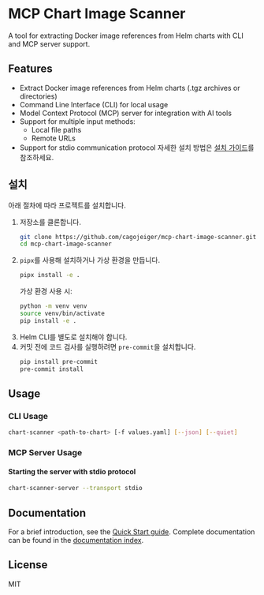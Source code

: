 # MCP Chart Image Scanner

A tool for extracting Docker image references from Helm charts with CLI and MCP server support.

## Features

- Extract Docker image references from Helm charts (.tgz archives or directories)
- Command Line Interface (CLI) for local usage
- Model Context Protocol (MCP) server for integration with AI tools
- Support for multiple input methods:
  - Local file paths
  - Remote URLs
- Support for stdio communication protocol
자세한 설치 방법은 [설치 가이드](./docs/installation.md)를 참조하세요.

## 설치

아래 절차에 따라 프로젝트를 설치합니다.

1. 저장소를 클론합니다.
   ```bash
   git clone https://github.com/cagojeiger/mcp-chart-image-scanner.git
   cd mcp-chart-image-scanner
   ```
2. `pipx`를 사용해 설치하거나 가상 환경을 만듭니다.
   ```bash
   pipx install -e .
   ```
   가상 환경 사용 시:
   ```bash
   python -m venv venv
   source venv/bin/activate
   pip install -e .
   ```
3. Helm CLI를 별도로 설치해야 합니다.
4. 커밋 전에 코드 검사를 실행하려면 `pre-commit`을 설치합니다.
   ```bash
   pip install pre-commit
   pre-commit install
   ```

## Usage

### CLI Usage

```bash
chart-scanner <path-to-chart> [-f values.yaml] [--json] [--quiet]
```

### MCP Server Usage

#### Starting the server with stdio protocol

```bash
chart-scanner-server --transport stdio
```



## Documentation

For a brief introduction, see the [Quick Start guide](./docs/quickstart.md).
Complete documentation can be found in the [documentation index](./docs/README.md).

## License

MIT
